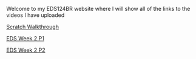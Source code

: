 Welcome to my EDS124BR website where I will show all of the links to the videos I have uploaded

[Scratch Walkthrough](https://www.youtube.com/watch?v=Cv4nFVUKwYo)

[EDS Week 2 P1](https://youtu.be/h3Pj7KmSSqA)

[EDS Week 2 P2](https://youtu.be/Vr5RQKzQDLE)
